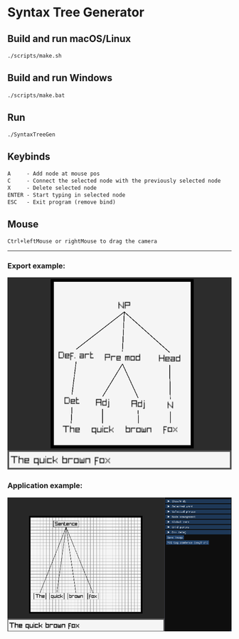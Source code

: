 # Syntax Tree Generator

## Build and run macOS/Linux
````bash
./scripts/make.sh
````

## Build and run Windows
````bash
./scripts/make.bat
````

## Run
````
./SyntaxTreeGen
````

## Keybinds
````
A     - Add node at mouse pos
C     - Connect the selected node with the previously selected node
X     - Delete selected node
ENTER - Start typing in selected node
ESC   - Exit program (remove bind)
````

## Mouse
````
Ctrl+leftMouse or rightMouse to drag the camera
````

---

### Export example:
![](img/The_quick_brown_fox_0.png)

### Application example:
![](img/example_1.png)
